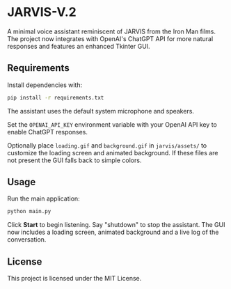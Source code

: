 # JARVIS-V.2

A minimal voice assistant reminiscent of JARVIS from the Iron Man films. The project now integrates with OpenAI's ChatGPT API for more natural responses and features an enhanced Tkinter GUI.

## Requirements

Install dependencies with:

```bash
pip install -r requirements.txt
```

The assistant uses the default system microphone and speakers.

Set the `OPENAI_API_KEY` environment variable with your OpenAI API key to enable ChatGPT responses.

Optionally place `loading.gif` and `background.gif` in `jarvis/assets/` to customize the loading screen and animated background. If these files are not present the GUI falls back to simple colors.

## Usage

Run the main application:

```bash
python main.py
```

Click **Start** to begin listening. Say "shutdown" to stop the assistant.
The GUI now includes a loading screen, animated background and a live log of the conversation.

## License

This project is licensed under the MIT License.
